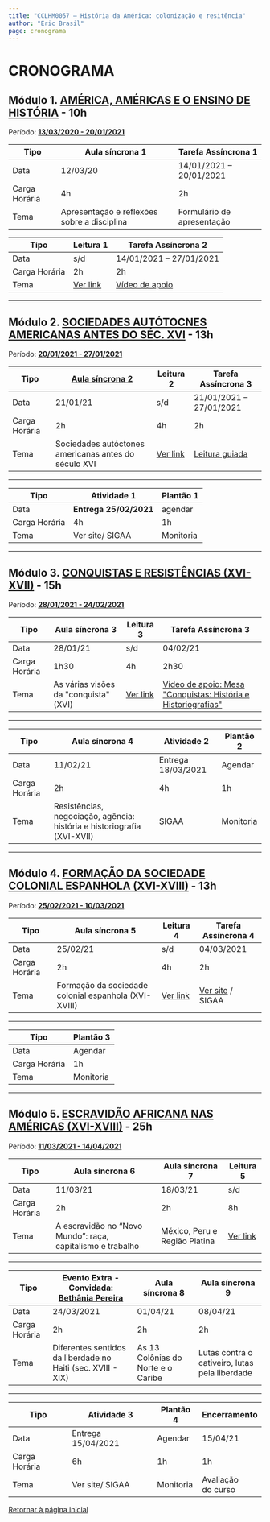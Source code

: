 ```yaml
---
title: "CCLHM0057 – História da América: colonização e resitência"
author: "Eric Brasil"
page: cronograma
---
```


# CRONOGRAMA

## Módulo 1. [AMÉRICA, AMÉRICAS E O ENSINO DE HISTÓRIA](modulo1/m1.md) - 10h

Período: **<u>13/03/2020 - 20/01/2021</u>**

| Tipo          | Aula síncrona 1                             | Tarefa Assíncrona 1        |
| ------------- | ------------------------------------------- | -------------------------- |
| Data          | 12/03/20                                    | 14/01/2021 – 20/01/2021    |
| Carga Horária | 4h                                          | 2h                         |
| Tema          | Apresentação e reflexões sobre a disciplina | Formulário de apresentação |

| Tipo          | Leitura 1                   | Tarefa Assíncrona 2     |
| ------------- | --------------------------- | ----------------------- |
| Data          | s/d                         | 14/01/2021 – 27/01/2021 |
| Carga Horária | 2h                          | 2h                      |
| Tema          | [Ver link](modulo1/biblio1) | [Vídeo de apoio](https://www.youtube.com/watch?v=hMX8ITv40K8)          |

***

## Módulo 2. [SOCIEDADES AUTÓTOCNES AMERICANAS ANTES DO SÉC. XVI](modulo2/m2.md) - 13h

Período: **<u>20/01/2021 - 27/01/2021</u>**

| Tipo          | [Aula síncrona 2](https://ericbrasiln.github.io/america_colonial_2020.1/#/8)                                      | Leitura 2    | Tarefa Assíncrona 3     |
| ------------- | ---------------------------------------------------- | ------------ | ----------------------- |
| Data          | 21/01/21                                             | s/d          | 21/01/2021 – 27/01/2021 |
| Carga Horária | 2h                                                   | 4h           | 2h                      |
| Tema          | Sociedades autóctones americanas antes do século XVI | [Ver link](modulo2/biblio2.md) | [Leitura guiada](modulo2/ta3.md)        |

***

| Tipo          | Atividade 1            | Plantão 1 |
| ------------- | ---------------------- | --------- |
| Data          | **Entrega 25/02/2021** | agendar   |
| Carga Horária | 4h                     | 1h        |
| Tema          | Ver site/ SIGAA        | Monitoria |

***

## Módulo 3. [CONQUISTAS E RESISTÊNCIAS (XVI-XVII)](modulo3/m3.md) - 15h

Período: **<u>28/01/2021 - 24/02/2021</u>**

| Tipo          | Aula síncrona 3                       | Leitura 3    | Tarefa Assíncrona 3 |
| ------------- | ------------------------------------- | ------------ | ------------------- |
| Data          | 28/01/21                              | s/d          | 04/02/21            |
| Carga Horária | 1h30                                    | 4h           | 2h30                  |
| Tema          | As várias visões da "conquista" (XVI) | [Ver link](modulo3/biblio3.md) | [Vídeo de apoio: Mesa "Conquistas: História e Historiografias"](https://youtu.be/n58_W95F6xY?t=894)      |

***

| Tipo          | Aula síncrona 4 | Atividade 2                                                  | Plantão 2        |
| ------------- | --------------- | ------------------------------------------------------------ | ---------------- |
| Data          | 11/02/21        | Entrega 18/03/2021                                           | Agendar          |
| Carga Horária | 2h              | 4h                                                           | 1h               |
| Tema          | Resistências, negociação, agência: história e historiografia (XVI-XVII)  | SIGAA | Monitoria |

***

## Módulo 4. [FORMAÇÃO DA SOCIEDADE COLONIAL ESPANHOLA (XVI-XVIII)](modulo4/m4.md) - 13h

Período: **<u>25/02/2021 - 10/03/2021</u>**

| Tipo          | Aula síncrona 5                                       | Leitura 4    | Tarefa Assíncrona 4 |
| ------------- | ----------------------------------------------------- | ------------ | ------------------- |
| Data          | 25/02/21                                              | s/d          | 04/03/2021                 |
| Carga Horária | 2h                                                    | 4h           | 2h                  |
| Tema          | Formação da sociedade colonial espanhola (XVI-XVIII) | [Ver link](modulo4/biblio4.md) | [Ver site](modulo4/ta4.md) / SIGAA    |

***

| Tipo          |Plantão 3  |
| ------------- | --------- |
| Data          | Agendar   |
| Carga Horária | 1h        |
| Tema          | Monitoria |

***

## Módulo 5. [ESCRAVIDÃO AFRICANA NAS AMÉRICAS (XVI-XVIII)](modulo5/m5.md) - 25h

Período: **<u>11/03/2021 - 14/04/2021</u>**

| Tipo          | Aula síncrona 6                                            | Aula síncrona 7               | Leitura 5    |
| ------------- | ---------------------------------------------------------- | ----------------------------- | ------------ |
| Data          | 11/03/21                                                   | 18/03/21                      | s/d          |
| Carga Horária | 2h                                                         | 2h                            | 8h           |
| Tema          | A escravidão no “Novo Mundo”: raça, capitalismo e trabalho | México, Peru e Região Platina | [Ver link](modulo5/biblio5.md) |

***

| Tipo          | Evento Extra - Convidada: [Bethânia Pereira](http://lattes.cnpq.br/0860853837341761)     | Aula síncrona 8                    | Aula síncrona 9                                |
| ------------- | ----------------------- | ---------------------------------- | ---------------------------------------------- |
| Data          | 24/03/2021 | 01/04/21                           | 08/04/21                                       |
| Carga Horária | 2h                      | 2h                                 | 2h                                             |
| Tema          | Diferentes sentidos da liberdade no Haiti (sec. XVIII - XIX)         | As 13 Colônias do Norte e o Caribe | Lutas contra o cativeiro, lutas pela liberdade |

***

| Tipo          | Atividade 3        | Plantão 4 | Encerramento|
| ------------- | ------------------ | --------- | ------------|
| Data          | Entrega 15/04/2021 | Agendar   | 15/04/21    |
| Carga Horária | 6h                 | 1h        | 1h          |
| Tema          | Ver site/ SIGAA    | Monitoria | Avaliação<br> do curso|

[Retornar à página inicial](http://ericbrasiln.github.io/cclhm0057_ihl)
